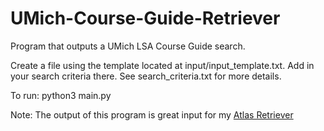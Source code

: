 # UMich-Course-Guide-Retriever

Program that outputs a UMich LSA Course Guide search.  

Create a file using the template located at input/input_template.txt. Add in your search criteria there. See search_criteria.txt for more details.  

To run: python3 main.py  

Note: The output of this program is great input for my [Atlas Retriever](https://github.com/tdscheper/UMich-Atlas-Retriever)
